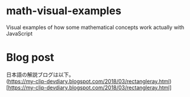 # math-visual-examples
Visual examples of how some mathematical concepts work actually with JavaScript

# Blog post
日本語の解説ブログは以下。  
(https://my-clip-devdiary.blogspot.com/2018/03/rectangleray.html)[https://my-clip-devdiary.blogspot.com/2018/03/rectangleray.html]
